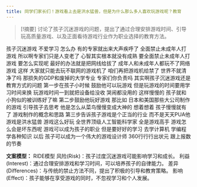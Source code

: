 ```yaml
---
title: 同学们家长们！游戏看上去是洪水猛兽，但是为什么那么多人喜欢玩游戏呢？教育 
---
```

 > [!摘要]
讨论了孩子沉迷游戏的问题，提出了通过合理安排游戏时间、引导玩高质量游戏、以及正面看待游戏行业作为职业选择的教育方法。

孩子沉迷游戏
不爱学习
怎么办
有的专家就出来大声疾呼了
全面禁止未成年人打游戏
所以啊专家们只是人变老了
心智其实根本就没有成熟
要全面禁止未成年人打游戏
要怎么实现呢
最好的办法就是把网线给拔了
成年人和未成年人都玩不了网络游戏
这样
大家就只能去玩不联网的游戏机了
咱们再把游戏机给禁了
世界不就清净了吗
那损失的GDP和废掉的大学专业
专家们你负责吗
其实啊孩子沉迷游戏还是
教育方式的问题
第一步在孩子小时候
鼓励他可以玩游戏
但是玩游戏的时间要用学习时间来换
玩游戏时间一到就把设备给没收
哭闹都没用的
这样慢慢的
孩子就和小狗似的被训练好了嘛
第二步鼓励他玩好游戏
那比如
日本和美国那些大公司制作的游戏
引导孩子去思考
他是怎么从菜鸟慢慢变成大神的
想着想着
孩子慢慢就有了
游戏制作的概念和思路
第三步告诉孩子游戏是个正当的行业
而不是天天PUA他
游戏是洪水猛兽
游戏这么好玩
全世界顶级人工智能科学家
全是游戏高手
游戏怎么会是坏东西呢
游戏可以成为孩子的职业
但是要好好的学习
去学计算机
学编程学各种知识
以后
孩子可以成为一个伟大的游戏设计师
360行行行出状元
跟上报数的节奏

**文案模型：**
RIDE模型
风险(Risk)：孩子过度沉迷游戏可能影响学习和成长。
利益(Interest)：通过合理安排游戏和学习时间，可以培养孩子的自律能力。
差异(Differences)：与传统的禁止方法不同，提出了积极的引导和教育策略。
影响(Effect)：孩子能够在享受游戏的同时，不忽视学习和个人发展。
